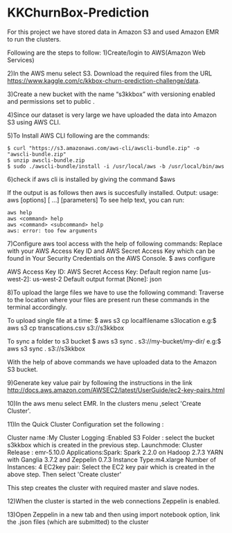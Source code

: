 # KKChurnBox-Prediction

For this project we have stored data in Amazon S3 and used Amazon EMR to run the clusters.

Following are the steps to follow:
1)Create/login to AWS(Amazon Web Services)

2)In the AWS menu select S3. Download the required files from the URL https://www.kaggle.com/c/kkbox-churn-prediction-challenge/data.

3)Create a new bucket with the name “s3kkbox” with versioning enabled and permissions set to public .

4)Since our dataset is very large we have uploaded the data into Amazon S3 using AWS CLI.

5)To Install AWS CLI following are the commands:

	$ curl "https://s3.amazonaws.com/aws-cli/awscli-bundle.zip" -o "awscli-bundle.zip"
	$ unzip awscli-bundle.zip
	$ sudo ./awscli-bundle/install -i /usr/local/aws -b /usr/local/bin/aws

6)check if aws cli is installed by giving the command
	$aws

If the output is as follows then aws is succesfully installed.
	Output:
	usage: aws [options] <command> <subcommand> [<subcommand> ...] [parameters]
	To see help text, you can run:

  	aws help
  	aws <command> help
  	aws <command> <subcommand> help
	aws: error: too few arguments

7)Configure aws tool access with the help of following commands:
Replace with your AWS Access Key ID and AWS Secret Access Key which can be found in Your Security Credentials on the AWS Console.
$ aws configure

AWS Access Key ID: <Your-Access-KeyID>
AWS Secret Access Key: <Your-secret-access-key>
Default region name [us-west-2]: us-west-2
Default output format [None]: json

8)To upload the large files we have to use the following command:
Traverse to the location where your files are present run these commands in the terminal accordingly.

To upload single file at a time:
$ aws s3 cp localfilename s3location
e.g:$ aws s3 cp transcations.csv s3://s3kkbox

To sync a folder to s3 bucket
$ aws s3 sync . s3://my-bucket/my-dir/
e.g:$ aws s3 sync . s3://s3kkbox

With the help of above commands we have uploaded data to the Amazon S3 bucket.

9)Generate key value pair by following the instructions in the link  http://docs.aws.amazon.com/AWSEC2/latest/UserGuide/ec2-key-pairs.html

10)In the aws menu select EMR. In the clusters menu ,select 'Create Cluster'.

11)In the Quick Cluster Configuration set the following :

Cluster name :My Cluster
Logging :Enabled
S3 Folder : select the bucket s3kkbox which is created in the previous step.
Launchmode: Cluster
Release : emr-5.10.0
Applications:Spark: Spark 2.2.0 on Hadoop 2.7.3 YARN with Ganglia 3.7.2 and Zeppelin 0.7.3
Instance Type:m4.xlarge
Number of Instances: 4
EC2key pair: Select the EC2 key pair which is created in the above step.
Then select 'Create cluster'

This step creates the cluster with required master and slave nodes.

12)When the cluster is started in the web connections Zeppelin is enabled.

13)Open Zeppelin in a new tab and then using import notebook option, link the .json files (which are submitted) to the cluster 
 
   


